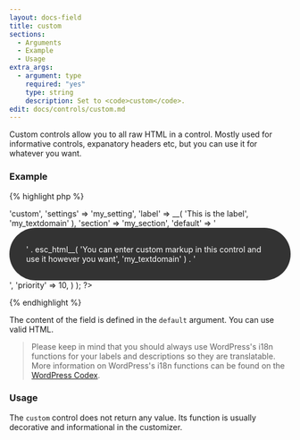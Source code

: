 ```yaml
---
layout: docs-field
title: custom
sections:
  - Arguments
  - Example
  - Usage
extra_args:
  - argument: type
    required: "yes"
    type: string
    description: Set to <code>custom</code>.
edit: docs/controls/custom.md
---
```


Custom controls allow you to all raw HTML in a control. Mostly used for informative controls, expanatory headers etc, but you can use it for whatever you want.

### Example

{% highlight php %}
<?php
Kirki::add_field( 'my_config', array(
	'type'        => 'custom',
	'settings'    => 'my_setting',
	'label'       => __( 'This is the label', 'my_textdomain' ),
	'section'     => 'my_section',
	'default'     => '<div style="padding: 30px;background-color: #333; color: #fff; border-radius: 50px;">' . esc_html__( 'You can enter custom markup in this control and use it however you want', 'my_textdomain' ) . '</div>',
	'priority'    => 10,
) );
?>
{% endhighlight %}

The content of the field is defined in the `default` argument.
You can use valid HTML.

> Please keep in mind that you should always use WordPress's i18n functions for your labels and descriptions so they are translatable. More information on WordPress's i18n functions can be found on the [WordPress Codex](https://codex.wordpress.org/I18n_for_WordPress_Developers).

### Usage

The `custom` control does not return any value. Its function is usually decorative and informational in the customizer.
